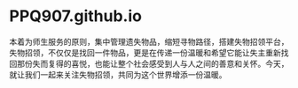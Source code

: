 # PPQ907.github.io
本着为师生服务的原则，集中管理遗失物品，缩短寻物路径，搭建失物招领平台， 失物招领，不仅仅是找回一件物品，更是在传递一份温暖和希望它能让失主重新找回那份失而复得的喜悦，也能让整个社会感受到人与人之间的善意和关怀。今天，就让我们一起来关注失物招领，共同为这个世界增添一份温暖。
